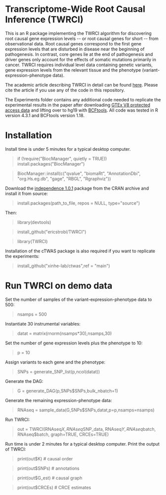 # Transcriptome-Wide Root Causal Inference (TWRCI)

This is an R package implementing the TWRCI algorithm for discovering root causal gene expression levels -- or root causal genes for short -- from observational data. Root causal genes correspond to the first gene expression levels that are disturbed in disease near the beginning of pathogenesis. In contrast, core genes lie at the end of pathogenesis and driver genes only account for the effects of somatic mutations primarily in cancer. TWRCI requires individual level data containing genetic variants, gene expression levels from the relevant tissue and the phenotype (variant-expression-phenotype data).

The academic article describing TWRCI in detail can be found [here](https://www.medrxiv.org/content/10.1101/2024.07.22.24310837v2). Please cite the article if you use any of the code in this repository.

The Experiments folder contains any additional code needed to replicate the experimental results in the paper after downloading [GTEx V8 protected access data](https://gtexportal.org/home/protectedDataAccess) and lifting over to hg19 with [BCFtools](https://samtools.github.io/bcftools/). All code was tested in R version 4.3.1 and BCFtools version 1.18.

# Installation
Install time is under 5 minutes for a typical desktop computer.

> if (!require("BiocManager", quietly = TRUE)) install.packages("BiocManager")

> BiocManager::install(c("qvalue", "biomaRt", "AnnotationDbi", "org.Hs.eg.db", "gage", "RBGL", "Rgraphviz"))

Download the [independence 1.0.1](https://cran.r-project.org/src/contrib/Archive/independence/) package from the CRAN archive and install it from source:

> install.packages(path_to_file, repos = NULL, type="source")

Then:

> library(devtools)

> install_github("ericstrobl/TWRCI")

> library(TWRCI)

Installation of the cTWAS package is also required if you want to replicate the experiments:

> install_github("xinhe-lab/ctwas",ref = "main")

# Run TWRCI on demo data
Set the number of samples of the variant-expression-phenotype data to 500:

> nsamps = 500

Instantiate 30 instrumental variables:

> datat = matrix(rnorm(nsamps*30),nsamps,30)

Set the number of gene expression levels plus the phenotype to 10:

> p = 10 

Assign variants to each gene and the phenotype:

> SNPs = generate_SNP_list(p,ncol(datat))

Generate the DAG:

> G = generate_DAG(p,SNPs$SNPs,bulk_nbatch=1)

Generate the remaining expression-phenotype data:

> RNAseq = sample_data(G,SNPs$SNPs,datat,p=p,nsamps=nsamps)

Run TWRCI:

> out = TWRCI(RNAseq$X, RNAseq$SNP_data, RNAseq$Y, RNAseq$batch, RNAseq$batch, graph=TRUE, CRCEs=TRUE)

Run time is under 2 minutes for a typical desktop computer. Print the output of TWRCI:

> print(out$K) # causal order

> print(out$SNPs) # annotations

> print(out$G_est) # causal graph

> print(out$CRCEs) # CRCE estimates 

